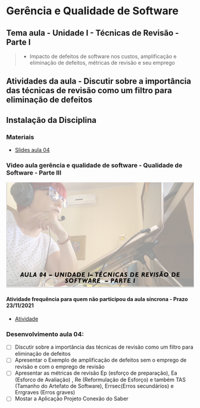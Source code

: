 # Gerência e Qualidade de Software
## Tema aula - Unidade I - Técnicas de Revisão - Parte I
 
>  *  Impacto de defeitos de software nos custos, amplificação e eliminação de defeitos, métricas de revisão e seu emprego

## Atividades da aula - Discutir sobre a importância das técnicas de revisão como um filtro para eliminação de defeitos

## Instalação da Disciplina

### Materiais

- [Slides aula 04](aula4_UnidadeI_Tecnicas_de_revisao_parteI.pdf)

### Video aula gerência e qualidade de software -  Qualidade de Software - Parte III
[![Aula - Técnicas de Revisão PARTE I](capa_aula4.png)](https://www.youtube.com/watch?v=ffX0jRr0AVY)

####  Atividade frequência para quem não participou da aula síncrona - Prazo 23/11/2021

- [Atividade](https://forms.gle/iibm19xR9SnBKekJA)

### Desenvolvimento aula 04: 

- [ ]  Discutir sobre a importância das técnicas de revisão como um filtro para eliminação de defeitos
- [ ]  Apresentar o Exemplo de amplificação de defeitos sem o emprego de revisão e com o emprego de revisão
- [ ]  Apresentar as métricas de revisão Ep (esforço de preparação), Ea (Esforco de Avaliação) , Re (Reformulação de Esforço) e também TAS (Tamanho do Artefato de Software),  Errsec(Erros secundários) e Errgraves (Erros graves) 
- [ ]  Mostar a Aplicação Projeto Conexão do Saber
